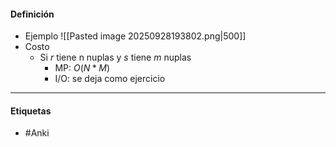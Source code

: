 #### Definición
- Ejemplo ![[Pasted image 20250928193802.png|500]]
- Costo
	- Si $r$ tiene n nuplas y $s$ tiene $m$ nuplas
		- MP: $O(N*M)$
		- I/O: se deja como ejercicio
***
#### Etiquetas
- #Anki 